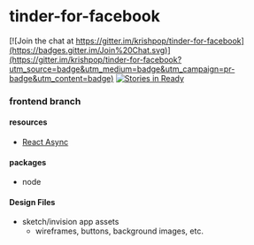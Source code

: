 # tinder-for-facebook

[![Join the chat at https://gitter.im/krishpop/tinder-for-facebook](https://badges.gitter.im/Join%20Chat.svg)](https://gitter.im/krishpop/tinder-for-facebook?utm_source=badge&utm_medium=badge&utm_campaign=pr-badge&utm_content=badge)
[![Stories in Ready](https://badge.waffle.io/krishpop/tinder-for-facebook.svg?label=ready&title=Ready)](http://waffle.io/krishpop/tinder-for-facebook)

### frontend branch

#### resources

- [React Async](https://medium.com/the-exponent-log/react-native-meets-async-functions-3e6f81111173)

#### packages
  
- node

#### Design Files
- sketch/invision app assets
  - wireframes, buttons, background images, etc.

